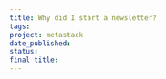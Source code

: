 ```yaml
---
title: Why did I start a newsletter?
tags: 
project: metastack
date_published: 
status: 
final title:
---
```

